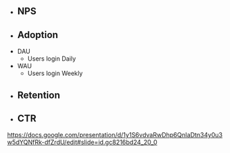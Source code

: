 - NPS
    -
- Adoption
    -
- DAU
    - Users login Daily
- WAU
    - Users login Weekly
- Retention
    -
- CTR
    -

https://docs.google.com/presentation/d/1y1S6vdvaRwDhp6QnIaDtn34y0u3w5dYQNfRk-dfZrdU/edit#slide=id.gc8216bd24_20_0 
